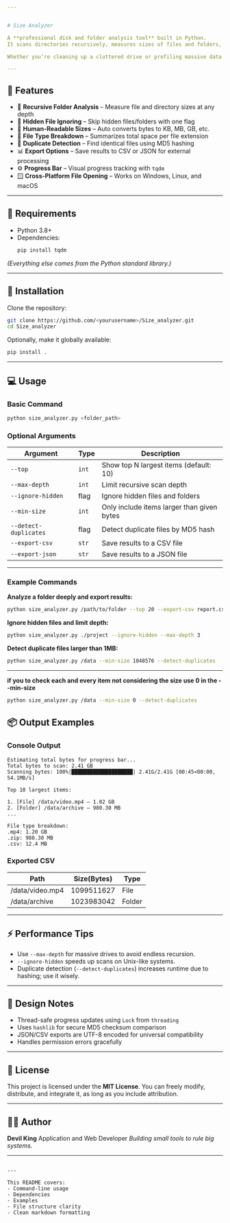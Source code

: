 ```yaml
---


# Size Analyzer

A **professional disk and folder analysis tool** built in Python.  
It scans directories recursively, measures sizes of files and folders, detects duplicates, and exports detailed reports in CSV and JSON formats.  

Whether you’re cleaning up a cluttered drive or profiling massive data directories, **Size Analyzer** gives you full situational awareness of your storage.

---
```


## 🔧 Features

- 📁 **Recursive Folder Analysis** – Measure file and directory sizes at any depth  
- 🚫 **Hidden File Ignoring** – Skip hidden files/folders with one flag  
- 🧮 **Human-Readable Sizes** – Auto converts bytes to KB, MB, GB, etc.  
- 🧩 **File Type Breakdown** – Summarizes total space per file extension  
- 🧍 **Duplicate Detection** – Find identical files using MD5 hashing  
- 📊 **Export Options** – Save results to CSV or JSON for external processing  
- ⚙️ **Progress Bar** – Visual progress tracking with `tqdm`  
- 🪟 **Cross-Platform File Opening** – Works on Windows, Linux, and macOS  

---

## 🧰 Requirements

- Python 3.8+
- Dependencies:
  ```bash
  pip install tqdm

*(Everything else comes from the Python standard library.)*

---

## 🚀 Installation

Clone the repository:

```bash
git clone https://github.com/<yourusername>/Size_analyzer.git
cd Size_analyzer
```

Optionally, make it globally available:

```bash
pip install .
```

---

## 💻 Usage

### Basic Command

```bash
python size_analyzer.py <folder_path>
```

### Optional Arguments

| Argument              | Type  | Description                                |
| --------------------- | ----- | ------------------------------------------ |
| `--top`               | `int` | Show top N largest items (default: 10)     |
| `--max-depth`         | `int` | Limit recursive scan depth                 |
| `--ignore-hidden`     | flag  | Ignore hidden files and folders            |
| `--min-size`          | `int` | Only include items larger than given bytes |
| `--detect-duplicates` | flag  | Detect duplicate files by MD5 hash         |
| `--export-csv`        | `str` | Save results to a CSV file                 |
| `--export-json`       | `str` | Save results to a JSON file                |

---

### Example Commands

**Analyze a folder deeply and export results:**

```bash
python size_analyzer.py /path/to/folder --top 20 --export-csv report.csv
```

**Ignore hidden files and limit depth:**

```bash
python size_analyzer.py ./project --ignore-hidden --max-depth 3
```

**Detect duplicate files larger than 1MB:**

```bash
python size_analyzer.py /data --min-size 1048576 --detect-duplicates
```

---
**if you to check each and every item not considering the size use 0 in the --min-size** 
```bash
python size_analyzer.py /data --min-size 0 --detect-duplicates
```

## 📦 Output Examples

### Console Output

```
Estimating total bytes for progress bar...
Total bytes to scan: 2.41 GB
Scanning bytes: 100%|████████████████████| 2.41G/2.41G [00:45<00:00, 54.1MB/s]

Top 10 largest items:

1. [File] /data/video.mp4 — 1.02 GB
2. [Folder] /data/archive — 980.30 MB
...

File type breakdown:
.mp4: 1.20 GB
.zip: 980.30 MB
.csv: 12.4 MB
```

### Exported CSV

| Path            | Size(Bytes) | Type   |
| --------------- | ----------- | ------ |
| /data/video.mp4 | 1099511627  | File   |
| /data/archive   | 1023983042  | Folder |

---

## ⚡ Performance Tips

* Use `--max-depth` for massive drives to avoid endless recursion.
* `--ignore-hidden` speeds up scans on Unix-like systems.
* Duplicate detection (`--detect-duplicates`) increases runtime due to hashing; use it wisely.

---

## 🧠 Design Notes

* Thread-safe progress updates using `Lock` from `threading`
* Uses `hashlib` for secure MD5 checksum comparison
* JSON/CSV exports are UTF-8 encoded for universal compatibility
* Handles permission errors gracefully

---

## 🪪 License

This project is licensed under the **MIT License**.
You can freely modify, distribute, and integrate it, as long as you include attribution.

---

## 🧑‍💻 Author

**Devil King**
Application and Web Developer
*Building small tools to rule big systems.*

---

```

---

This README covers:  
- Command-line usage  
- Dependencies  
- Examples  
- File structure clarity  
- Clean markdown formatting  
```
